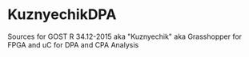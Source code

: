 # KuznyechikDPA
Sources for GOST R 34.12-2015 aka "Kuznyechik" aka Grasshopper for FPGA and uC for DPA and CPA Analysis
